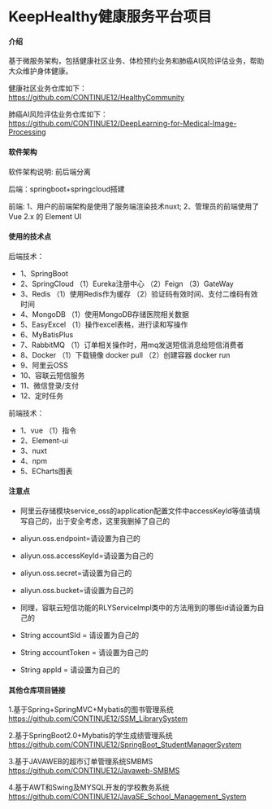 # KeepHealthy健康服务平台项目 

#### 介绍
  基于微服务架构，包括健康社区业务、体检预约业务和肺癌AI风险评估业务，帮助大众维护身体健康。
  
  健康社区业务仓库如下：
  https://github.com/CONTINUE12/HealthyCommunity
  
  肺癌AI风险评估业务仓库如下：
  https://github.com/CONTINUE12/DeepLearning-for-Medical-Image-Processing

#### 软件架构
  软件架构说明: 前后端分离 

  后端：springboot+springcloud搭建

  前端: 1、用户的前端架构是使用了服务端渲染技术nuxt; 
        2、管理员的前端使用了 Vue 2.x 的 Element UI 

#### 使用的技术点
后端技术：
- 1、SpringBoot 
- 2、SpringCloud
（1）Eureka注册中心
（2）Feign
（3）GateWay
- 3、Redis
（1）使用Redis作为缓存
（2）验证码有效时间、支付二维码有效时间
- 4、MongoDB
（1）使用MongoDB存储医院相关数据
- 5、EasyExcel
（1）操作excel表格，进行读和写操作
- 6、MyBatisPlus
- 7、RabbitMQ
（1）订单相关操作时，用mq发送短信消息给短信消费者
- 8、Docker
（1）下载镜像 docker pull 
（2）创建容器 docker run
- 9、阿里云OSS
- 10、容联云短信服务
- 11、微信登录/支付
- 12、定时任务

前端技术：

- 1、vue
 （1）指令
- 2、Element-ui
- 3、nuxt
- 4、npm
- 5、ECharts图表

#### 注意点
- 阿里云存储模块service_oss的application配置文件中accessKeyId等值请填写自己的，出于安全考虑，这里我删掉了自己的
- aliyun.oss.endpoint=请设置为自己的
- aliyun.oss.accessKeyId=请设置为自己的
- aliyun.oss.secret=请设置为自己的
- aliyun.oss.bucket=请设置为自己的

- 同理，容联云短信功能的RLYServiceImpl类中的方法用到的哪些id请设置为自己的
- String accountSId = 请设置为自己的
- String accountToken = 请设置为自己的
- String appId = 请设置为自己的

#### 其他仓库项目链接

1.基于Spring+SpringMVC+Mybatis的图书管理系统
https://github.com/CONTINUE12/SSM_LibrarySystem

2.基于SpringBoot2.0+Mybatis的学生成绩管理系统
https://github.com/CONTINUE12/SpringBoot_StudentManagerSystem

3.基于JAVAWEB的超市订单管理系统SMBMS
https://github.com/CONTINUE12/Javaweb-SMBMS

4.基于AWT和Swing及MYSQL开发的学校教务系统
https://github.com/CONTINUE12/JavaSE_School_Management_System

